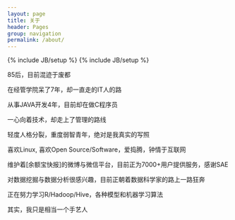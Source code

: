 ```yaml
---
layout: page
title: 关于 
header: Pages
group: navigation
permalink: /about/
---
```


{% include JB/setup %}
{% include JB/setup %}


85后，目前混迹于废都


在经管学院呆了7年，却一直走的IT人的路


从事JAVA开发4年，目前却在做C程序员


一心向着技术，却走上了管理的路线


轻度人格分裂，重度弱智青年，绝对是我真实的写照


喜欢Linux, 喜欢Open Source/Software，爱捣腾，钟情于互联网


维护着[余额宝快报]的微博与微信平台，目前正为7000+用户提供服务，感谢SAE


对数据挖掘与数据分析很感兴趣，目前正朝着数据科学家的路上一路狂奔


正在努力学习R/Hadoop/Hive，各种模型和机器学习算法


其实，我只是相当一个手艺人